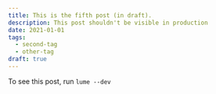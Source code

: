 ```yaml
---
title: This is the fifth post (in draft).
description: This post shouldn't be visible in production
date: 2021-01-01
tags: 
  - second-tag
  - other-tag
draft: true
---
```


To see this post, run `lume --dev`
